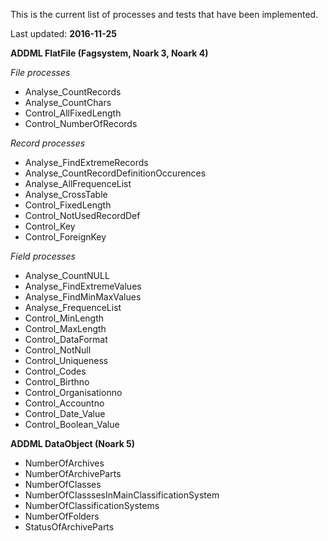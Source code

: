 This is the current list of processes and tests that have been implemented.

Last updated: **2016-11-25**

**ADDML FlatFile (Fagsystem, Noark 3, Noark 4)**

*File processes*
* Analyse_CountRecords
* Analyse_CountChars
* Control_AllFixedLength
* Control_NumberOfRecords

*Record processes*
* Analyse_FindExtremeRecords
* Analyse_CountRecordDefinitionOccurences
* Analyse_AllFrequenceList
* Analyse_CrossTable
* Control_FixedLength
* Control_NotUsedRecordDef
* Control_Key
* Control_ForeignKey

*Field processes*
* Analyse_CountNULL
* Analyse_FindExtremeValues
* Analyse_FindMinMaxValues
* Analyse_FrequenceList
* Control_MinLength
* Control_MaxLength
* Control_DataFormat
* Control_NotNull
* Control_Uniqueness
* Control_Codes
* Control_Birthno
* Control_Organisationno
* Control_Accountno
* Control_Date_Value
* Control_Boolean_Value

**ADDML DataObject (Noark 5)**
* NumberOfArchives
* NumberOfArchiveParts
* NumberOfClasses
* NumberOfClasssesInMainClassificationSystem
* NumberOfClassificationSystems
* NumberOfFolders
* StatusOfArchiveParts